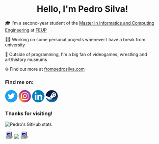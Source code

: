 <h1 align="center">
  Hello, I'm Pedro Silva!
</h1>

🎓 I'm a second-year student of the [Master in Informatics and Computing Engineering](https://sigarra.up.pt/feup/en/cur_geral.cur_view?pv_curso_id=742&pv_origem=CAND) at [FEUP](https://sigarra.up.pt/feup/en/web_page.inicial)

👨‍💻 Working on some personal projects whenever I have a break from university

🧩 Outside of programming, I'm a big fan of videogames, wrestling and art/history museums

🌐 Find out more at <a href="https://frompedrosilva.com" target="_blank">frompedrosilva.com</a>

<h3 align="left">Find me on:</h3>

<p align="left">
  <a href="https://twitter.com/pedro_as17" target="_blank"><img src="https://github.com/pedrosilva17/pedrosilva17/blob/main/socials/twitter.png" title="Twitter" alt="twitter" height="40"></a>
  <a href="https://instagram.com/pedro_as17" target="_blank"><img src="https://github.com/pedrosilva17/pedrosilva17/blob/main/socials/instagram.png" title="Instagram" alt="instagram" height="40"></a>
  <a href="https://linkedin.com/in/pedrosilva17" target="_blank"><img src="https://github.com/pedrosilva17/pedrosilva17/blob/main/socials/linkedin.png" title="Linkedin" alt="linkedin" height="40"></a>
  <a href="https://steamcommunity.com/id/theoneseven" target="_blank"><img src="https://github.com/pedrosilva17/pedrosilva17/blob/main/socials/steam.png" title="Steam" alt="steam" height="40"></a>
</p>

<h3 align="left">Thanks for visiting!</h3>

![Pedro's GitHub stats](https://github-readme-stats.vercel.app/api?username=pedrosilva17&show_icons=true&theme=merko)

<p align="left">
  <img src="misc_icons/oldpc.gif" height="25"/>
  <img src="https://komarev.com/ghpvc/?username=pedrosilva17"/>
  <img src="misc_icons/oldpc.gif" height="25"/>
</p>


